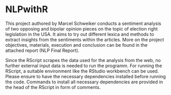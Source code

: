 # NLPwithR

This project authored by Marcel Schweiker conducts a sentiment analysis of two opposing and bipolar opinion pieces on the topic of election right legislation in the USA. It aims to try out different lexica and methods to extract insights from the sentiments within the articles. More on the project objectives, materials, execution and conclusion can be found in the attached report (NLP Final Report).

Since the RScript scrapes the data used for the analysis from the web, no further external input data is needed to run the programm. For running the RScript, a suitable environment like the RStudio workbench can be used. Please ensure to have the necessary dependencies installed before running the code. Commands to install all necessary dependencies are provided in the head of the RScript in form of comments.
